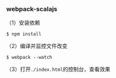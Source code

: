 ### webpack-scalajs

（1）安装依赖
```
$ npm install
```

（2）编译并监控文件改变
```
$ webpack --watch
```

（3）打开`./index.html`的控制台，查看效果